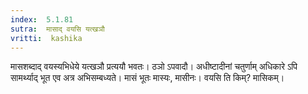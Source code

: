 ```yaml
---
index:  5.1.81
sutra:  मासाद् वयसि यत्खञौ
vritti:  kashika 
---
```


मासशब्दाद् वयस्यभिधेये यत्खञौ प्रत्ययौ भवतः। ठञो ऽपवादौ। अधीष्टादीनां चतुर्णाम् अधिकारे ऽपि सामर्थ्याद् भूत एव अत्र अभिसम्बध्यते। मासं भूतः मास्यः, मासीनः। वयसि ति किम्? मासिकम्।

